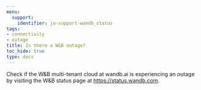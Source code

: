 ```yaml
---
menu:
  support:
    identifier: ja-support-wandb_status
tags:
- connectivity
- outage
title: Is there a W&B outage?
toc_hide: true
type: docs
---
```


Check if the W&B multi-tenant cloud at wandb.ai is experiencing an outage by visiting the W&B status page at https://status.wandb.com.